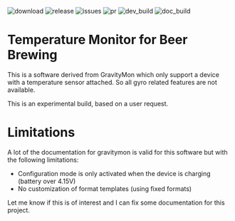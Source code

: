 
![download](https://img.shields.io/github/downloads/mp-se/tempmon/total) 
![release](https://img.shields.io/github/v/release/mp-se/tempmon?label=latest%20release)
![issues](https://img.shields.io/github/issues/mp-se/tempmon)
![pr](https://img.shields.io/github/issues-pr/mp-se/tempmon)
![dev_build](https://img.shields.io/github/workflow/status/mp-se/tempmon/PlatformIO%20CI/dev?label=dev%20build)
![doc_build](https://img.shields.io/github/workflow/status/mp-se/tempmon/Sphinx%20Build/dev?label=doc%20build)

# Temperature Monitor for Beer Brewing

This is a software derived from GravityMon which only support a device with a temperature sensor attached. So all gyro related features are not available.

This is an experimental build, based on a user request.

# Limitations 

A lot of the documentation for gravitymon is valid for this software but with the following limitations:

* Configuration mode is only activated when the device is charging (battery over 4.15V)
* No customization of format templates (using fixed formats)

Let me know if this is of interest and I can fix some documentation for this project.